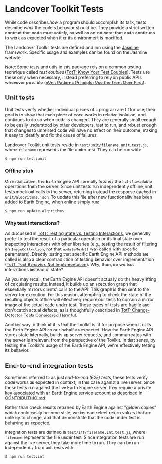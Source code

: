 # Landcover Toolkit Tests

While code describes _how_ a program should accomplish its task, tests describe
_what_ the code's behavior should be. They provide a strict written contract
that code must satisfy, as well as an indicator that code continues to work as
expected when it or its environment is modified.

The Landcover Toolkit tests are defined and run using the [Jasmine][jasmine]
framework. Specific usage and examples can be found on the Jasmine website.

Note: Some tests and utils in this package rely on a common testing technique
called _test doubles_ ([TotT: Know Your Test Doubles][tott-doubles]). Tests use
these only when necessary, instead preferring to rely on public APIs whenever
possible ([xUnit Patterns Principle: Use the Front Door
First][front-door-first]).

## Unit tests

Unit tests verify whether individual pieces of a program are fit for use; their
goal is to show that each piece of code works in relative isolation, and
continues to do so when code is changed. They are generally small enough to be
easily understood by other developers, fast to run, and robust enough that
changes to unrelated code will have no effect on their outcome, making it easy
to identify and fix the cause of failures.

Landcover Toolkit unit tests reside in `test/unit/filename.unit.test.js`, where
`filename` represents the file under test. They can be run with:

    $ npm run test:unit

<!--
  TODO(gino-m): Once CI is set up, describe relationship to tests.
-->

### Offline stub

On initialization, the Earth Engine API normally fetches the list of available
operations from the server. Since unit tests run independently offline, unit
tests mock out calls to the server, returning instead the response cached in
`unit/algorithms.json`. To update this file after new functionality has been
added to Earth Engine, when online simply run:

    $ npm run update-algorithms

### Why test interactions?

As discussed in [TotT: Testing State vs. Testing Interactions][tott-state-vs],
we generally prefer to test the result of a particular operation or its final
state over inspecting interactions with other libraries (e.g., testing the
result of filtering an `ImageCollection`, not that `updateMask()` was called
with specific parameters). Directly testing that specific Earth Engine API
methods are called is also a clear contradiction of testing behavior over
implementation ([TotT: Test Behavior, Not Implementation][tott-test-behavior]).
Why, then, do we test interactions instead of state?

As you may recall, the Earth Engine API doesn't actually do the heavy lifting of
calculating results. Instead, it builds up an execution graph that essentially
mirrors clients' calls to the API. This graph is then sent to the server for
execution. For this reason, attempting to check the state of the resulting
objects offline will effectively require our tests to contain a mirror image
of the actual code under test. These types of tests are fragile and don't catch
actual defects, as is thoughtfully described in [TotT: Change-Detector Tests
Considered Harmful][tott-change-detector].

Another way to think of it is that the Toolkit is fit for purpose when it calls
the Earth Engine API on our behalf as expected. How the Earth Engine API stores
state internally, builds up server requests, and communicates with the server is
irrelevant from the perspective of the Toolkit. In that sense, by testing the
Toolkit's usage of the Earth Engine API, we're effectively testing its behavior.

## End-to-end integration tests

Sometimes referred to as just _end-to-end (E2E) tests_, these tests verify code
works as expected in context, in this case against a live server. Since
these tests run against the live Earth Engine server, they require a private key
associated with an Earth Engine service account as described in
[CONTRIBUTING.md](../CONTRIBUTING.md#testing).

Rather than check results returned by Earth Engine against "golden copies" which
could easily become stale, we instead select return values that are unlikely to
change, and that demonstrate that the code under test is behaving as expected.

Integration tests are defined in `test/int/filename.int.test.js`, where
`filename` represents the file under test. Since integration tests are run
against the live server, they take more time to run. They can be run
independently from unit tests with:

    $ npm run test:int

[front-door-first]: http://xunitpatterns.com/Principles%20of%20Test%20Automation.html#Use%20the%20Front%20Door%20First
[jasmine]: https://jasmine.github.io/
[tott-change-detector]: https://testing.googleblog.com/2015/01/testing-on-toilet-change-detector-tests.html
[tott-doubles]: https://testing.googleblog.com/2013/07/testing-on-toilet-know-your-test-doubles.html
[tott-state-vs]: https://testing.googleblog.com/2013/03/testing-on-toilet-testing-state-vs.html
[tott-test-behavior]: https://testing.googleblog.com/2013/08/testing-on-toilet-test-behavior-not.html
